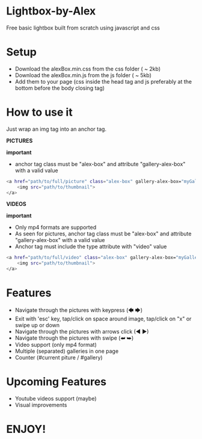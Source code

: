 # Lightbox-by-Alex
Free basic lightbox built from scratch using javascript and css


# Setup
- Download the alexBox.min.css from the css folder ( ~ 2kb)
- Download the alexBox.min.js from the js folder ( ~ 5kb)
- Add them to your page (css inside the head tag and js preferably at the bottom before the body closing tag)

# How to use it
Just wrap an img tag into an anchor tag.


**PICTURES**

**important**
- anchor tag class must be "alex-box" and attribute "gallery-alex-box" with a valid value

```sh
<a href="path/to/full/picture" class="alex-box" gallery-alex-box="myGallery">
    <img src="path/to/thumbnail">
</a>
```

**VIDEOS**

**important**
- Only mp4 formats are supported
- As seen for pictures, anchor tag class must be "alex-box" and attribute "gallery-alex-box" with a valid value
- Anchor tag must include the type attribute with "video" value

```sh
<a href="path/to/full/video" class="alex-box" gallery-alex-box="myGallery2" type="video">
    <img src="path/to/thumbnail">
</a>
```
# Features
- Navigate through the pictures with keypress (🡄 🡆)
- Exit with 'esc' key, tap/click on space around image, tap/click on "x" or swipe up or down
- Navigate through the pictures with arrows click (◄  ►)
- Navigate through the pictures with swipe (⮨ ⮩)
- Video support (only mp4 format)
- Multiple (separated) galleries in one page
- Counter (#current piture / #gallery)

# Upcoming Features
- Youtube videos support (maybe)
- Visual improvements


# ENJOY!
